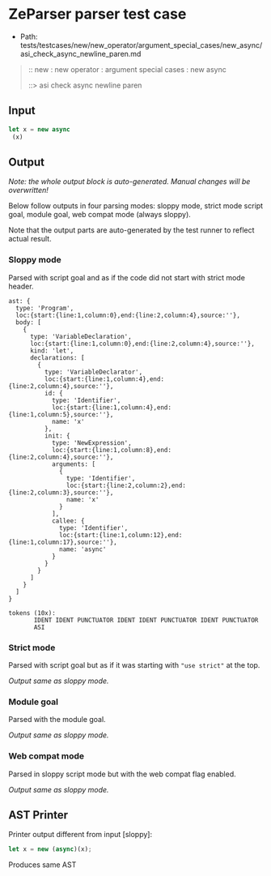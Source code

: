 # ZeParser parser test case

- Path: tests/testcases/new/new_operator/argument_special_cases/new_async/asi_check_async_newline_paren.md

> :: new : new operator : argument special cases : new async
>
> ::> asi check async newline paren

## Input

`````js
let x = new async 
 (x)
`````

## Output

_Note: the whole output block is auto-generated. Manual changes will be overwritten!_

Below follow outputs in four parsing modes: sloppy mode, strict mode script goal, module goal, web compat mode (always sloppy).

Note that the output parts are auto-generated by the test runner to reflect actual result.

### Sloppy mode

Parsed with script goal and as if the code did not start with strict mode header.

`````
ast: {
  type: 'Program',
  loc:{start:{line:1,column:0},end:{line:2,column:4},source:''},
  body: [
    {
      type: 'VariableDeclaration',
      loc:{start:{line:1,column:0},end:{line:2,column:4},source:''},
      kind: 'let',
      declarations: [
        {
          type: 'VariableDeclarator',
          loc:{start:{line:1,column:4},end:{line:2,column:4},source:''},
          id: {
            type: 'Identifier',
            loc:{start:{line:1,column:4},end:{line:1,column:5},source:''},
            name: 'x'
          },
          init: {
            type: 'NewExpression',
            loc:{start:{line:1,column:8},end:{line:2,column:4},source:''},
            arguments: [
              {
                type: 'Identifier',
                loc:{start:{line:2,column:2},end:{line:2,column:3},source:''},
                name: 'x'
              }
            ],
            callee: {
              type: 'Identifier',
              loc:{start:{line:1,column:12},end:{line:1,column:17},source:''},
              name: 'async'
            }
          }
        }
      ]
    }
  ]
}

tokens (10x):
       IDENT IDENT PUNCTUATOR IDENT IDENT PUNCTUATOR IDENT PUNCTUATOR
       ASI
`````

### Strict mode

Parsed with script goal but as if it was starting with `"use strict"` at the top.

_Output same as sloppy mode._

### Module goal

Parsed with the module goal.

_Output same as sloppy mode._

### Web compat mode

Parsed in sloppy script mode but with the web compat flag enabled.

_Output same as sloppy mode._

## AST Printer

Printer output different from input [sloppy]:

````js
let x = new (async)(x);
````

Produces same AST
